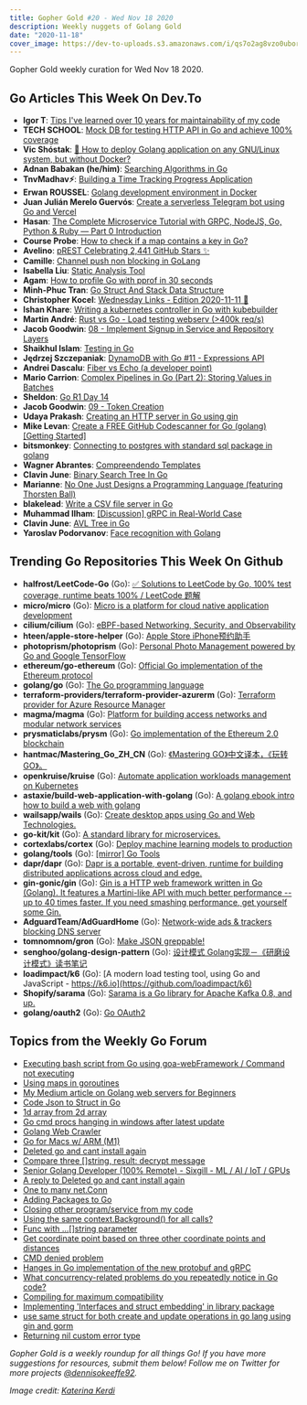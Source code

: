 ```yaml
---
title: Gopher Gold #20 - Wed Nov 18 2020
description: Weekly nuggets of Golang Gold
date: "2020-11-18"
cover_image: https://dev-to-uploads.s3.amazonaws.com/i/qs7o2ag8vzo0uborgc7v.png
---
```


Gopher Gold weekly curation for Wed Nov 18 2020.

## Go Articles This Week On Dev.To

- **Igor T**: [Tips I've learned over 10 years for maintainability of my code](https://dev.to/exceedteam/tips-for-maintainable-code-3ike)
- **TECH SCHOOL**: [Mock DB for testing HTTP API in Go and achieve 100% coverage](https://dev.to/techschoolguru/mock-db-for-testing-http-api-in-go-and-achieve-100-coverage-4pa9)
- **Vic Shóstak**: [🚚 How to deploy Golang application on any GNU/Linux system, but without Docker?](https://dev.to/koddr/how-to-deploy-golang-application-on-any-gnu-linux-system-but-without-docker-59m1)
- **Adnan Babakan (he/him)**: [Searching Algorithms in Go](https://dev.to/adnanbabakan/searching-algorithms-in-go-cop)
- **TnvMadhav⚡**: [Building a Time Tracking Progress Application](https://dev.to/tnvmadhav/building-a-time-tracking-progress-application-3id3)
- **Erwan ROUSSEL**: [Golang development environment in Docker](https://dev.to/dimensi0n/golang-development-environment-in-docker-4a1g)
- **Juan Julián Merelo Guervós**: [Create a serverless Telegram bot using Go and Vercel](https://dev.to/jj/create-a-serverless-telegram-bot-using-go-and-vercel-4fdb)
- **Hasan**: [The Complete Microservice Tutorial with GRPC, NodeJS, Go, Python & Ruby — Part 0 Introduction](https://dev.to/joker666/the-complete-microservice-tutorial-with-grpc-nodejs-go-python-ruby-part-0-introduction-52ah)
- **Course Probe**: [How to check if a map contains a key in Go?](https://dev.to/courseprobe/how-to-check-if-a-map-contains-a-key-in-go-1b22)
- **Avelino**: [pREST Celebrating 2,441 GitHub Stars ✨](https://dev.to/prestd/prest-celebrating-2-441-github-stars-9ln)
- **Camille**: [Channel push non blocking in GoLang](https://dev.to/calj/channel-push-non-blocking-in-golang-1p8g)
- **Isabella Liu**: [Static Analysis Tool](https://dev.to/isabellaliu77/static-analysis-tool-40o6)
- **Agam**: [How to profile Go with pprof in 30 seconds](https://dev.to/agamm/how-to-profile-go-with-pprof-in-30-seconds-592a)
- **Minh-Phuc Tran**: [Go Struct And Stack Data Structure](https://dev.to/phuctm97/2-min-codecamp-golang-struct-and-stack-data-structure-3bmk)
- **Christopher Kocel**: [Wednesday Links - Edition 2020-11-11 🥟](https://dev.to/0xkkocel/wednesday-links-edition-2020-11-11-47kk)
- **Ishan Khare**: [Writing a kubernetes controller in Go with kubebuilder](https://dev.to/ishankhare07/writing-a-simple-kubernetes-controller-in-go-with-kubebuilder-ib8)
- **Martin André**: [Rust vs Go - Load testing  webserv (>400k req/s)](https://dev.to/martichou/rust-vs-go-load-testing-400k-req-s-53l)
- **Jacob Goodwin**: [08 - Implement Signup in Service and Repository Layers](https://dev.to/jacobsngoodwin/08-implement-signup-in-service-and-repository-layers-4coe)
- **Shaikhul Islam**: [Testing in Go](https://dev.to/shaikhul/testing-in-go-44ih)
- **Jędrzej Szczepaniak**: [DynamoDB with Go #11 - Expressions API](https://dev.to/jbszczepaniak/dynamodb-with-go-11-expressions-api-1big)
- **Andrei Dascalu**: [Fiber vs Echo (a developer point)](https://dev.to/andreidascalu/fiber-vs-echo-a-developer-point-4lo3)
- **Mario Carrion**: [Complex Pipelines in Go (Part 2): Storing Values in Batches](https://dev.to/mariocarrion/complex-pipelines-in-go-part-2-storing-values-in-batches-f2m)
- **Sheldon**: [Go R1 Day 14](https://dev.to/sheldonhull/go-r1-day-14-4d1h)
- **Jacob Goodwin**: [09 - Token Creation](https://dev.to/jacobsngoodwin/09-token-creation-gjh)
- **Udaya Prakash**: [Creating an HTTP server in Go using gin](https://dev.to/udaya2899/creating-an-http-server-in-go-using-gin-2cfh)
- **Mike Levan**: [Create a FREE GitHub Codescanner for Go (golang) [Getting Started]](https://dev.to/thenjdevopsguy/create-a-free-github-codescanner-for-go-golang-getting-started-3h0e)
- **bitsmonkey**: [Connecting to postgres with standard sql package in golang](https://dev.to/bitsmonkey/connecting-to-postgres-with-standard-sql-package-in-golang-hmh)
- **Wagner Abrantes**: [Compreendendo Templates](https://dev.to/vapordev/compreendendo-templates-2pg3)
- **Clavin June**: [Binary Search Tree In Go](https://dev.to/clavinjune/binary-search-tree-in-go-4hff)
- **Marianne**: [No One Just Designs a Programming Language (featuring Thorsten Ball)](https://dev.to/bellmar/no-one-just-designs-a-programming-language-featuring-thorsten-ball-3a1o)
- **blakelead**: [Write a CSV file server in Go](https://dev.to/blakelead/write-a-csv-file-server-in-go-3p7k)
- **Muhammad Ilham**: [[Discussion] gRPC in Real-World Case](https://dev.to/mhdiiilham/discussion-grpc-in-real-world-case-3233)
- **Clavin June**: [AVL Tree in Go](https://dev.to/clavinjune/avl-tree-in-go-g46)
- **Yaroslav Podorvanov**: [Face recognition with Golang](https://dev.to/yaroslavpodorvanov/face-recognition-with-golang-4k6f)

## Trending Go Repositories This Week On Github

- **halfrost/LeetCode-Go** (Go): [✅ Solutions to LeetCode by Go, 100% test coverage, runtime beats 100% / LeetCode 题解](https://github.com/halfrost/LeetCode-Go)
- **micro/micro** (Go): [Micro is a platform for cloud native application development](https://github.com/micro/micro)
- **cilium/cilium** (Go): [eBPF-based Networking, Security, and Observability](https://github.com/cilium/cilium)
- **hteen/apple-store-helper** (Go): [Apple Store iPhone预约助手](https://github.com/hteen/apple-store-helper)
- **photoprism/photoprism** (Go): [Personal Photo Management powered by Go and Google TensorFlow](https://github.com/photoprism/photoprism)
- **ethereum/go-ethereum** (Go): [Official Go implementation of the Ethereum protocol](https://github.com/ethereum/go-ethereum)
- **golang/go** (Go): [The Go programming language](https://github.com/golang/go)
- **terraform-providers/terraform-provider-azurerm** (Go): [Terraform provider for Azure Resource Manager](https://github.com/terraform-providers/terraform-provider-azurerm)
- **magma/magma** (Go): [Platform for building access networks and modular network services](https://github.com/magma/magma)
- **prysmaticlabs/prysm** (Go): [Go implementation of the Ethereum 2.0 blockchain](https://github.com/prysmaticlabs/prysm)
- **hantmac/Mastering_Go_ZH_CN** (Go): [《Mastering GO》中文译本，《玩转 GO》。](https://github.com/hantmac/Mastering_Go_ZH_CN)
- **openkruise/kruise** (Go): [Automate application workloads management on Kubernetes](https://github.com/openkruise/kruise)
- **astaxie/build-web-application-with-golang** (Go): [A golang ebook intro how to build a web with golang](https://github.com/astaxie/build-web-application-with-golang)
- **wailsapp/wails** (Go): [Create desktop apps using Go and Web Technologies.](https://github.com/wailsapp/wails)
- **go-kit/kit** (Go): [A standard library for microservices.](https://github.com/go-kit/kit)
- **cortexlabs/cortex** (Go): [Deploy machine learning models to production](https://github.com/cortexlabs/cortex)
- **golang/tools** (Go): [[mirror] Go Tools](https://github.com/golang/tools)
- **dapr/dapr** (Go): [Dapr is a portable, event-driven, runtime for building distributed applications across cloud and edge.](https://github.com/dapr/dapr)
- **gin-gonic/gin** (Go): [Gin is a HTTP web framework written in Go (Golang). It features a Martini-like API with much better performance -- up to 40 times faster. If you need smashing performance, get yourself some Gin.](https://github.com/gin-gonic/gin)
- **AdguardTeam/AdGuardHome** (Go): [Network-wide ads & trackers blocking DNS server](https://github.com/AdguardTeam/AdGuardHome)
- **tomnomnom/gron** (Go): [Make JSON greppable!](https://github.com/tomnomnom/gron)
- **senghoo/golang-design-pattern** (Go): [设计模式 Golang实现－《研磨设计模式》读书笔记](https://github.com/senghoo/golang-design-pattern)
- **loadimpact/k6** (Go): [A modern load testing tool, using Go and JavaScript - https://k6.io](https://github.com/loadimpact/k6)
- **Shopify/sarama** (Go): [Sarama is a Go library for Apache Kafka 0.8, and up.](https://github.com/Shopify/sarama)
- **golang/oauth2** (Go): [Go OAuth2](https://github.com/golang/oauth2)

## Topics from the Weekly Go Forum

- [Executing bash script from Go using goa-webFramework / Command not executing](https://forum.golangbridge.org/t/executing-bash-script-from-go-using-goa-webframework-command-not-executing/21281)
- [Using maps in goroutines](https://forum.golangbridge.org/t/using-maps-in-goroutines/21317)
- [My Medium article on Golang web servers for Beginners](https://forum.golangbridge.org/t/my-medium-article-on-golang-web-servers-for-beginners/21309)
- [Code Json to Struct in Go](https://forum.golangbridge.org/t/code-json-to-struct-in-go/21278)
- [1d array from 2d array](https://forum.golangbridge.org/t/1d-array-from-2d-array/21307)
- [Go cmd procs hanging in windows after latest update](https://forum.golangbridge.org/t/go-cmd-procs-hanging-in-windows-after-latest-update/21276)
- [Golang Web Crawler](https://forum.golangbridge.org/t/golang-web-crawler/21311)
- [Go for Macs w/ ARM (M1)](https://forum.golangbridge.org/t/go-for-macs-w-arm-m1/21323)
- [Deleted go and cant install again](https://forum.golangbridge.org/t/deleted-go-and-cant-install-again/21303)
- [Compare three []string, result: decrypt message](https://forum.golangbridge.org/t/compare-three-string-result-decrypt-message/21292)
- [Senior Golang Developer (100% Remote) - Sixgill - ML / AI / IoT / GPUs](https://forum.golangbridge.org/t/senior-golang-developer-100-remote-sixgill-ml-ai-iot-gpus/21354)
- [A reply to Deleted go and cant install again](https://forum.golangbridge.org/t/a-reply-to-deleted-go-and-cant-install-again/21327)
- [One to many net.Conn](https://forum.golangbridge.org/t/one-to-many-net-conn/21284)
- [Adding Packages to Go](https://forum.golangbridge.org/t/adding-packages-to-go/21320)
- [Closing other program/service from my code](https://forum.golangbridge.org/t/closing-other-program-service-from-my-code/21304)
- [Using the same context.Background() for all calls?](https://forum.golangbridge.org/t/using-the-same-context-background-for-all-calls/21294)
- [Func with ...[]string parameter](https://forum.golangbridge.org/t/func-with-string-parameter/21293)
- [Get coordinate point based on three other coordinate points and distances](https://forum.golangbridge.org/t/get-coordinate-point-based-on-three-other-coordinate-points-and-distances/21291)
- [CMD denied problem](https://forum.golangbridge.org/t/cmd-denied-problem/21299)
- [Hanges in Go implementation of the new protobuf and gRPC](https://forum.golangbridge.org/t/hanges-in-go-implementation-of-the-new-protobuf-and-grpc/21326)
- [What concurrency-related problems do you repeatedly notice in Go code?](https://forum.golangbridge.org/t/what-concurrency-related-problems-do-you-repeatedly-notice-in-go-code/21288)
- [Compiling for maximum compatibility](https://forum.golangbridge.org/t/compiling-for-maximum-compatibility/21300)
- [Implementing 'Interfaces and struct embedding' in library package](https://forum.golangbridge.org/t/implementing-interfaces-and-struct-embedding-in-library-package/21330)
- [use same struct for both create and update operations in go lang using gin and gorm](https://forum.golangbridge.org/t/use-same-struct-for-both-create-and-update-operations-in-go-lang-using-gin-and-gorm/21355)
- [Returning nil custom error type](https://forum.golangbridge.org/t/returning-nil-custom-error-type/21367)

_Gopher Gold is a weekly roundup for all things Go! If you have more suggestions for resources, submit them below! Follow me on Twitter for more projects [@dennisokeeffe92](https://twitter.com/dennisokeeffe92)._

_Image credit: [Katerina Kerdi](https://unsplash.com/@katekerdi)_